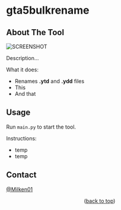 # gta5bulkrename

<!-- ABOUT THE PROJECT -->
## About The Tool

![SCREENSHOT](https://i.imgur.com/ToXfJuG.png)

Description...

What it does:
* Renames **.ytd** and **.ydd** files
* This
* And that

<!-- USAGE EXAMPLES -->
## Usage

Run `main.py` to start the tool.

Instructions:
* temp
* temp

<!-- CONTACT -->
## Contact

[@Milken01](https://linktr.ee/Milken01)

<p align="center">(<a href="#top">back to top</a>)</p>